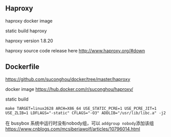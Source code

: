## Haproxy

haproxy docker image

static build haproxy

haproxy version 1.8.20

haproxy source code release here http://www.haproxy.org/#down

## Dockerfile

https://github.com/suconghou/docker/tree/master/haproxy

docker image  https://hub.docker.com/r/suconghou/haproxy/

static build

```
make TARGET=linux2628 ARCH=X86_64 USE_STATIC_PCRE=1 USE_PCRE_JIT=1 USE_ZLIB=1 LDFLAGS="-static" CFLAGS="-O3" ADDLIB="/usr/lib/libc.a" -j2
```

在 busybox 系统中运行时没有nobody组，可以 `addgroup nobody`添加该组
https://www.cnblogs.com/mcsiberiawolf/articles/10796014.html
